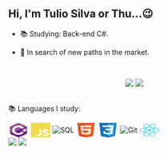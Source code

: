## Hi,  I'm Tulio Silva or Thu...😉

- 📚 Studying: Back-end C#.

- 📌 In search of new paths in the market.

  <br/>

<div align="center">
  <a href="https://github.com/TulioSil11"></a>
  <img height="150em" src="https://github-readme-stats.vercel.app/api?username=TulioSil11&show_icons=true&theme=dracula&include_all_commits=true&count_private=true"/>
  <img height="150em" src="https://github-readme-stats.vercel.app/api/top-langs/?username=TulioSil11&layout=compact&langs_count=7&theme=dracula"/>
</div>




 <div style="display: inline_block"><br>
  <p>  📚 Languages I study: </p>
  <img align="center" alt="Csharp" height="30" width="40" src="https://raw.githubusercontent.com/devicons/devicon/master/icons/csharp/csharp-original.svg">
  <img align="center" alt="Js" height="30" width="40" src="https://raw.githubusercontent.com/devicons/devicon/master/icons/javascript/javascript-plain.svg">
  <img align="center" alt="SQL" height="30" width="40" src="https://cdn.jsdelivr.net/gh/devicons/devicon/icons/microsoftsqlserver/microsoftsqlserver-plain.svg">
  <img align="center" alt="HTML" height="30" width="40" src="https://raw.githubusercontent.com/devicons/devicon/master/icons/html5/html5-original.svg">
  <img align="center" alt="CSS" height="30" width="40" src="https://raw.githubusercontent.com/devicons/devicon/master/icons/css3/css3-original.svg">
  <img align="center" alt="Git" height="30" width="40" src="https://cdn.jsdelivr.net/gh/devicons/devicon/icons/git/git-original.svg">
  <img align="center" alt="React" height="30" width="40" src="https://raw.githubusercontent.com/devicons/devicon/master/icons/react/react-original.svg">
</div> 


<div> 
<a href="https://www.linkedin.com/in/tulioprogrammer/" target="_blank"><img src="https://img.shields.io/badge/LinkedIn-0077B5?style=for-the-badge&logo=linkedin&logoColor=white"></a>
<a href = "tuliosilva.programme@gmail.com"><img src="https://img.shields.io/badge/-Gmail-%23333?style=for-the-badge&logo=gmail&logoColor=white" target="_blank"></a>
</div>
